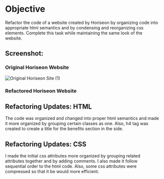 # Objective
Refactor the code of a website created by Horiseon by organizing code into appropriate html semantics and by condensing and reorganizing css elements. Complete this task while maintaining the same look of the website.

## Screenshot: 
### Original Horiseon Website




![Original Horiseon Site (1)](https://user-images.githubusercontent.com/95611384/145898706-bd2d95ca-fbf8-4705-91d8-6cb9fbda4b08.png)




### Refactored Horiseon Website









## Refactoring Updates: HTML
The code was organized and changed into proper html semantics and made it more organized by grouping certain classes as one. Also, h4 tag was created to create a title for the benefits section in the side.

## Refactoring Updates: CSS
I made the initial css attributes more organized by grouping related attributes together and by adding comments. I also made it follow sequential order to the html code. Also, some css attributes were compressed so that it be would more efficient.

